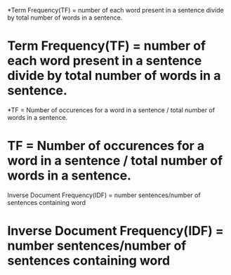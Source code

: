 
*Term Frequency(TF) = number of each word present in a sentence divide by total number of words in a sentence.
# Term Frequency(TF) = number of each word present in a sentence divide by total number of words in a sentence.

*TF = Number of occurences for a word in a sentence / total number of words in a sentence.
# TF = Number of occurences for a word in a sentence / total number of words in a sentence.

Inverse Document Frequency(IDF) = number sentences/number of sentences containing word
# Inverse Document Frequency(IDF) = number sentences/number of sentences containing word

